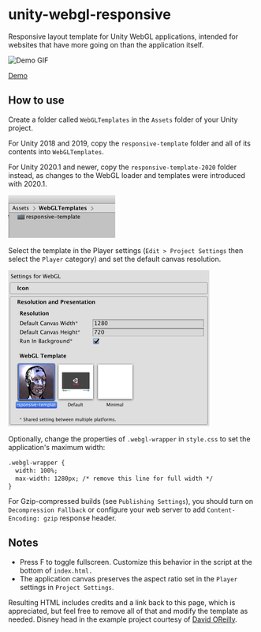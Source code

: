 # unity-webgl-responsive

Responsive layout template for Unity WebGL applications, intended for websites that have more going on than the application itself.

<img src="assets/images/readme-demo.gif" alt="Demo GIF" width="640" height="480"/>

[Demo](https://dom.ink/unity-webgl-responsive/)

## How to use

Create a folder called `WebGLTemplates` in the `Assets` folder of your Unity project.

For Unity 2018 and 2019, copy the `responsive-template` folder and all of its contents into `WebGLTemplates`.

For Unity 2020.1 and newer, copy the `responsive-template-2020` folder instead, as changes to the WebGL loader and templates were introduced with 2020.1.

<img src="assets/images/readme-folder.png" alt="Folder location" width="217" height="87"/>

Select the template in the Player settings (`Edit > Project Settings` then select the `Player` category) and set the default canvas resolution.

<img src="assets/images/readme-template.png" alt="Template settings" width="408" height="316"/>

Optionally, change the properties of `.webgl-wrapper` in `style.css` to set the application's maximum width:

```
.webgl-wrapper {
  width: 100%;
  max-width: 1280px; /* remove this line for full width */
}
```

For Gzip-compressed builds (see `Publishing Settings`), you should turn on `Decompression Fallback` or configure your web server to add `Content-Encoding: gzip` response header.

## Notes

- Press F to toggle fullscreen. Customize this behavior in the script at the bottom of `index.html.`
- The application canvas preserves the aspect ratio set in the `Player` settings in `Project Settings`.

Resulting HTML includes credits and a link back to this page, which is appreciated, but feel free to remove all of that and modify the template as needed. Disney head in the example project courtesy of [David OReilly](http://www.davidoreilly.com/).
